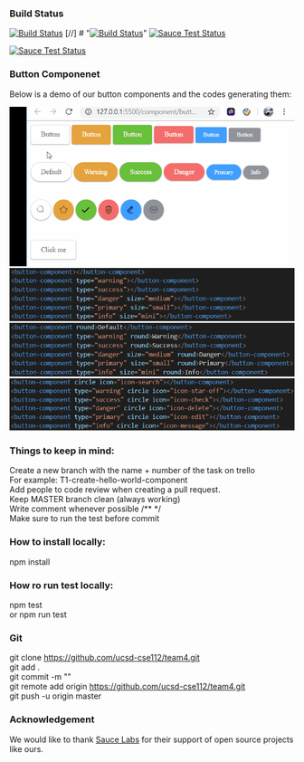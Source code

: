 ### Build Status
[![Build Status](https://travis-ci.com/ucsd-cse112/team4.svg?token=G2KuH6bAmVeY7RpLEfsK&branch=master)](https://travis-ci.com/ucsd-cse112/team4)
[//] # "[![Build Status](https://app.saucelabs.com/buildstatus/ucsd-cse112-team4)](https://app.saucelabs.com/builds/cc6c191af20b4ea4a322a9dbe376e72b)"
[![Sauce Test Status](https://saucelabs.com/buildstatus/BartholomewTam)](https://saucelabs.com/u/BartholomewTam)

[![Sauce Test Status](https://saucelabs.com/browser-matrix/BartholomewTam.svg)](https://saucelabs.com/u/BartholomewTam)

### Button Componenet
  Below is a demo of our button components and the codes generating them:

![Demo](/images/button.gif)
![code](/images/button_code_1.png)
![code](/images/button_code_2.png)
![code](/images/button_code_3.png)

### Things to keep in mind:
  Create a new branch with the name + number of the task on trello  
  For example: T1-create-hello-world-component  
  Add people to code review when creating a pull request.  
  Keep MASTER branch clean (always working)  
  Write comment whenever possible /** */   
  Make sure to run the test before commit 

### How to install locally:
  npm install
  
### How ro run test locally:
  npm test  
  or npm run test   

### Git
  git clone https://github.com/ucsd-cse112/team4.git  
  git add .  
  git commit -m ""  
  git remote add origin https://github.com/ucsd-cse112/team4.git  
  git push -u origin master  

### Acknowledgement
  We would like to thank [Sauce Labs](https://saucelabs.com) for their support of open source projects like
  ours.
